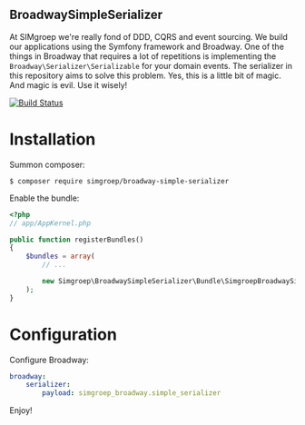 BroadwaySimpleSerializer
------------------------

At SIMgroep we're really fond of DDD, CQRS and event sourcing. We build our applications using the Symfony
framework and Broadway. One of the things in Broadway that requires a lot of repetitions is implementing
the `Broadway\Serializer\Serializable` for your domain events. The serializer in this repository
aims to solve this problem. Yes, this is a little bit of magic. And magic is evil. Use it wisely!

[![Build Status](https://travis-ci.org/simgroep/broadway-simple-serializer.svg?branch=master)](https://travis-ci.org/simgroep/broadway-simple-serializer)

# Installation

Summon composer:

    $ composer require simgroep/broadway-simple-serializer

Enable the bundle: 

```php
<?php
// app/AppKernel.php

public function registerBundles()
{
    $bundles = array(
        // ...

        new Simgroep\BroadwaySimpleSerializer\Bundle\SimgroepBroadwaySimpleSerializerBundle(),
    );
}

```

# Configuration

Configure Broadway:

```yml
broadway:
    serializer:
        payload: simgroep_broadway.simple_serializer

```

Enjoy!
